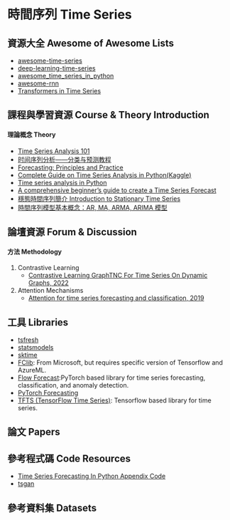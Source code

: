 # 時間序列 Time Series
   
## 資源大全 Awesome of Awesome Lists
+ [awesome-time-series](https://github.com/cuge1995/awesome-time-series)
+ [deep-learning-time-series](https://github.com/Alro10/deep-learning-time-series)
+ [awesome_time_series_in_python](https://github.com/MaxBenChrist/awesome_time_series_in_python)
+ [awesome-rnn](https://github.com/kjw0612/awesome-rnn)
+ [Transformers in Time Series](https://github.com/qingsongedu/time-series-transformers-review)

## 課程與學習資源 Course & Theory Introduction
#### 理論概念 Theory
+ [Time Series Analysis 101](https://skywateryang.gitbook.io/timeseriesanalysis101/)
+ [时间序列分析——分类与预测教程](https://github.com/datamonday/Time-Series-Analysis-Tutorial)
+ [Forecasting: Principles and Practice](https://otexts.com/fpp2/)
+ [Complete Guide on Time Series Analysis in Python(Kaggle)](https://www.kaggle.com/code/prashant111/complete-guide-on-time-series-analysis-in-python)
+ [Time series analysis in Python](https://medium.com/open-machine-learning-course/open-machine-learning-course-topic-9-time-series-analysis-in-python-a270cb05e0b3)
+ [A comprehensive beginner’s guide to create a Time Series Forecast](https://www.analyticsvidhya.com/blog/2016/02/time-series-forecasting-codes-python/)
+ [穩態時間序列簡介 Introduction to Stationary Time Series](https://mropengate.blogspot.com/2015/04/stationary-and-non-stationary-time.html)
+ [時間序列模型基本概念：AR, MA, ARMA, ARIMA 模型](https://mropengate.blogspot.com/2015/11/time-series-analysis-ar-ma-arma-arima.html)


## 論壇資源 Forum & Discussion
#### 方法 Methodology
1. Contrastive Learning
    + [Contrastive Learning GraphTNC For Time Series On Dynamic Graphs, 2022](https://ai-scholar.tech/en/articles/time-series/GraphTNC)
2. Attention Mechanisms
    + [Attention for time series forecasting and classification, 2019](https://towardsdatascience.com/attention-for-time-series-classification-and-forecasting-261723e0006d)

## 工具 Libraries
+ [tsfresh](https://github.com/blue-yonder/tsfresh)
+ [statsmodels](https://www.statsmodels.org/stable/index.html)
+ [sktime](https://github.com/sktime/sktime)
+ [FClib](https://github.com/microsoft/forecasting): From Microsoft, but requires specific version of Tensorflow and AzureML.
+ [Flow Forecast](https://github.com/AIStream-Peelout/flow-forecast):PyTorch based library for time series forecasting, classification, and anomaly detection.
+ [PyTorch Forecasting](https://github.com/jdb78/pytorch-forecasting)
+ [TFTS (TensorFlow Time Series)](https://github.com/LongxingTan/Time-series-prediction): Tensorflow based library for time series.

## 論文 Papers

## 參考程式碼 Code Resources
+ [Time Series Forecasting In Python Appendix Code](https://github.com/marcopeix/TimeSeriesForecastingInPython)
+ [tsgan](https://github.com/firmai/tsgan)

## 參考資料集 Datasets

